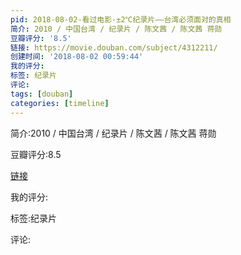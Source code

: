 ```yaml
---
pid: 2018-08-02-看过电影-±2℃纪录片——台湾必须面对的真相
简介: 2010 / 中国台湾 / 纪录片 / 陈文茜 / 陈文茜 蒋勋
豆瓣评分: '8.5'
链接: https://movie.douban.com/subject/4312211/
创建时间: '2018-08-02 00:59:44'
我的评分:
标签: 纪录片
评论:
tags: [douban]
categories: [timeline]
---
```

简介:2010 / 中国台湾 / 纪录片 / 陈文茜 / 陈文茜 蒋勋

豆瓣评分:8.5

[链接](https://movie.douban.com/subject/4312211/)

我的评分:

标签:纪录片

评论:

